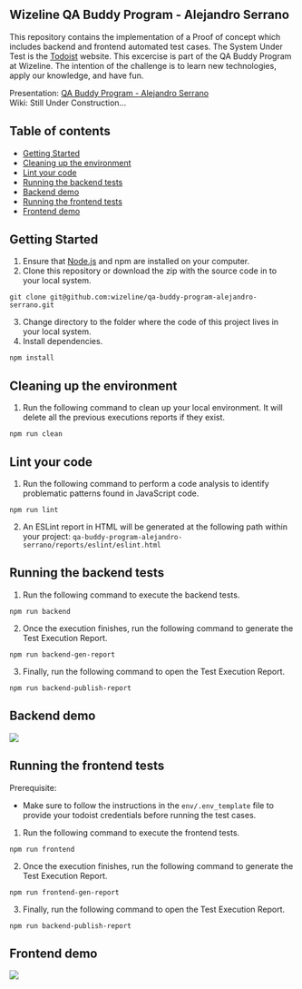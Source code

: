 ## Wizeline QA Buddy Program - Alejandro Serrano
This repository contains the implementation of a Proof of concept which includes backend and frontend automated test cases. The System Under Test is the [Todoist](https://todoist.com/) website. This excercise is part of the QA Buddy Program at Wizeline. The intention of the challenge is to learn new technologies, apply our knowledge, and have fun.

Presentation: [QA Buddy Program - Alejandro Serrano](https://slides.com/alejandro-serrano/wizeline-qa-buddy-program/fullscreen)<br>
Wiki: Still Under Construction...

## Table of contents
 * [Getting Started](#getting-started)<br>
 * [Cleaning up the environment](#cleaning-up-the-environment)<br>
 * [Lint your code](#lint-your-code)<br>
 * [Running the backend tests](#running-the-backend-tests)<br>
 * [Backend demo](#backend-demo)<br>
 * [Running the frontend tests](#running-the-frontend-tests)<br>
 * [Frontend demo](#frontend-demo)<br>

## Getting Started
1. Ensure that [Node.js](https://nodejs.org/en/) and npm are installed on your computer.
2. Clone this repository or download the zip with the source code in to your local system.
```
git clone git@github.com:wizeline/qa-buddy-program-alejandro-serrano.git
```
3. Change directory to the folder where the code of this project lives in your local system.
4. Install dependencies.
```
npm install
```

## Cleaning up the environment
1. Run the following command to clean up your local environment. It will delete all the previous executions reports if they exist.
```
npm run clean
```

## Lint your code
1. Run the following command to perform a code analysis to identify problematic patterns found in JavaScript code.
```
npm run lint
```
2. An ESLint report in HTML will be generated at the following path within your project: `qa-buddy-program-alejandro-serrano/reports/eslint/eslint.html`

## Running the backend tests
1. Run the following command to execute the backend tests.
```
npm run backend
```
2. Once the execution finishes, run the following command to generate the Test Execution Report.
```
npm run backend-gen-report
```
3. Finally, run the following command to open the Test Execution Report.
```
npm run backend-publish-report
```

## Backend demo
![](demo/demo-backend.gif)

## Running the frontend tests

Prerequisite:
* Make sure to follow the instructions in the `env/.env_template` file to provide your todoist credentials before running the test cases.

1. Run the following command to execute the frontend tests.
```
npm run frontend
```
2. Once the execution finishes, run the following command to generate the Test Execution Report.
```
npm run frontend-gen-report
```
3. Finally, run the following command to open the Test Execution Report.
```
npm run backend-publish-report
```

## Frontend demo
![](demo/demo-frontend.gif)
